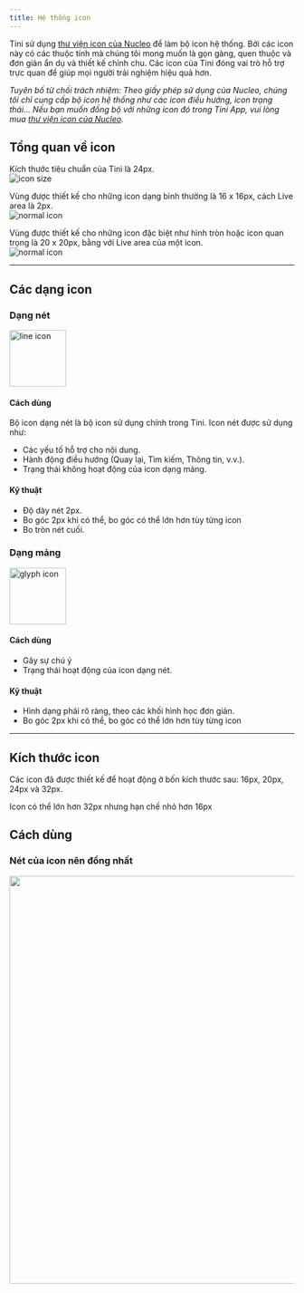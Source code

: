 ```yaml
---
title: Hệ thống icon
---
```


Tini sử dụng [thư viện icon của Nucleo](https://nucleoapp.com/) để làm bộ icon hệ thống. Bởi các icon này có các thuộc tính mà chúng tôi mong muốn là gọn gàng, quen thuộc và đơn giản ẩn dụ và thiết kế chỉnh chu. Các icon của Tini đóng vai trò hỗ trợ trực quan để giúp mọi người trải nghiệm hiệu quả hơn.

_Tuyên bố từ chối trách nhiệm: Theo giấy phép sử dụng của Nucleo, chúng tôi chỉ cung cấp bộ icon hệ thống như các icon điều hướng, icon trạng thái... Nếu bạn muốn đồng bộ với những icon đó trong Tini App, vui lòng mua [thư viện icon của Nucleo](https://nucleoapp.com/)._

## Tổng quan về icon

Kích thước tiêu chuẩn của Tini là 24px. <br />
<img className="img-basic" src="https://salt.tikicdn.com/ts/social/8d/a2/30/cdcaf1f36812d29caf0c1387b77d6029.png" alt="icon size" />

Vùng được thiết kế cho những icon dạng bình thường là 16 x 16px, cách Live area là 2px. <br />
<img className="img-basic" src="https://salt.tikicdn.com/ts/social/a4/9a/af/61dc1ff3e7cce3008fb357794b9cb279.png" alt="normal icon" />

Vùng được thiết kế cho những icon đặc biệt như hình tròn hoặc icon quan trọng là 20 x 20px, bằng với Live area của một icon. <br />
<img className="img-basic" src="https://salt.tikicdn.com/ts/social/6e/cd/0a/65e110e4a4a2646b75f2c264ff477ed4.png" alt="normal icon" />


---


## Các dạng icon

### Dạng nét

<img className="img-basic" src="https://salt.tikicdn.com/ts/social/9b/1b/79/2b4de89a0e44b329bcb6b81836a976f9.png" alt="line icon" width="100px"/>

#### Cách dùng

Bộ icon dạng nét là bộ icon sử dụng chính trong Tini. Icon nét được sử dụng như:

- Các yếu tố hỗ trợ cho nội dung.
- Hành động điều hướng (Quay lại, Tìm kiếm, Thông tin, v.v.).
- Trạng thái không hoạt động của icon dạng mảng.

#### Kỹ thuật

- Độ dày nét 2px.
- Bo góc 2px khi có thể, bo góc có thể lớn hơn tùy từng icon 
- Bo tròn nét cuối.

### Dạng mảng

<img className="img-basic" src="https://salt.tikicdn.com/ts/social/ec/9c/42/7bd49b1602da727010533c372517d6e8.png" alt="glyph icon" width="100px"/>

#### Cách dùng

- Gây sự chú ý
- Trạng thái hoạt động của icon dạng nét.

#### Kỹ thuật

- Hình dạng phải rõ ràng, theo các khối hình học đơn giản.
- Bo góc 2px khi có thể, bo góc có thể lớn hơn tùy từng icon 

---

## Kích thước icon

Các icon đã được thiết kế để hoạt động ở bốn kích thước sau: 16px, 20px, 24px và 32px.

Icon có thể lớn hơn 32px nhưng hạn chế nhỏ hơn 16px

## Cách dùng
### Nét của icon nên đồng nhất

<img src="/img/foundation/7-icon-1.png" width="720"/>
